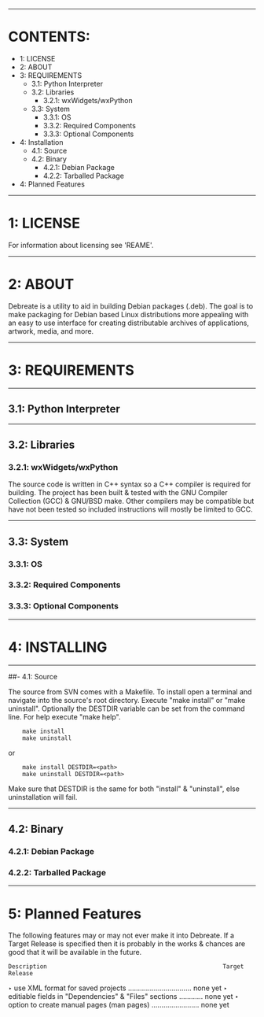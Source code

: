 
---
# CONTENTS:
* 1: LICENSE
* 2: ABOUT
* 3: REQUIREMENTS
    + 3.1: Python Interpreter
    + 3.2: Libraries
        + 3.2.1: wxWidgets/wxPython
    + 3.3: System
        + 3.3.1: OS
        + 3.3.2: Required Components
        + 3.3.3: Optional Components
* 4: Installation
    + 4.1: Source
    + 4.2: Binary
        + 4.2.1: Debian Package
        + 4.2.2: Tarballed Package
* 4: Planned Features

---
# 1: LICENSE

  For information about licensing see 'REAME'.

---
# 2: ABOUT
  
  Debreate is a utility to aid in building Debian packages (.deb). The goal is
  to make packaging for Debian based Linux distributions more appealing with an
  easy to use interface for creating distributable archives of applications,
  artwork, media, and more.

---
# 3: REQUIREMENTS

---
## 3.1: Python Interpreter
  

---
## 3.2: Libraries
  
### 3.2.1: wxWidgets/wxPython
  
  The source code is written in C++ syntax so a C++ compiler is required for
  building. The project has been built & tested with the GNU Compiler
  Collection (GCC) & GNU/BSD make. Other compilers may be compatible but have
  not been tested so included instructions will mostly be limited to GCC.
  
  
---
## 3.3: System

### 3.3.1: OS


### 3.3.2: Required Components


### 3.3.3: Optional Components


---
# 4: INSTALLING
  
---
##- 4.1: Source

  The source from SVN comes with a Makefile. To install open a terminal and
  navigate into the source's root directory. Execute "make install" or "make
  uninstall". Optionally the DESTDIR variable can be set from the command line.
  For help execute "make help".

  		make install
  		make uninstall

  or

  		make install DESTDIR=<path>
  		make uninstall DESTDIR=<path>

  Make sure that DESTDIR is the same for both "install" & "uninstall", else
  uninstallation will fail.
  
---
## 4.2: Binary
  
### 4.2.1: Debian Package


### 4.2.2: Tarballed Package

---
# 5: Planned Features
  
  The following features may or may not ever make it into Debreate. If a Target
  Release is specified then it is probably in the works & chances are good that
  it will be available in the future.
  
    Description                                                  Target Release
  ‣ use XML format for saved projects ................................ none yet
  ‣ editiable fields in "Dependencies" & "Files" sections ............ none yet
  ‣ option to create manual pages (man pages) ........................ none yet


[wxWidgets]: https://www.wxwidgets.org/
[wxPython]: http://www.wxpython.org/  